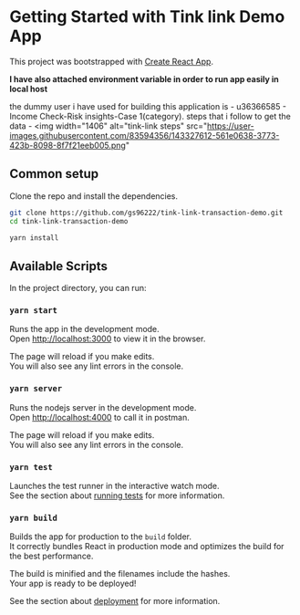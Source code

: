 # Getting Started with Tink link Demo App

This project was bootstrapped with [Create React App](https://github.com/facebook/create-react-app).

**I have also attached environment variable in order to run app easily in local host**

the dummy user i have used for building this application is - u36366585 - Income Check-Risk insights-Case 1(category).
steps that i follow to get the data - 
<img width="1406" alt="tink-link steps" src="https://user-images.githubusercontent.com/83594356/143327612-561e0638-3773-423b-8098-8f7f21eeb005.png"

## Common setup

Clone the repo and install the dependencies.

```bash
git clone https://github.com/gs96222/tink-link-transaction-demo.git
cd tink-link-transaction-demo
```

```bash
yarn install
```

## Available Scripts

In the project directory, you can run:

### `yarn start`

Runs the app in the development mode.\
Open [http://localhost:3000](http://localhost:3000) to view it in the browser.

The page will reload if you make edits.\
You will also see any lint errors in the console.

### `yarn server`

Runs the nodejs server in the development mode.\
Open [http://localhost:4000](http://localhost:4000) to call it in postman.

The page will reload if you make edits.\
You will also see any lint errors in the console.

### `yarn test`

Launches the test runner in the interactive watch mode.\
See the section about [running tests](https://facebook.github.io/create-react-app/docs/running-tests) for more information.

### `yarn build`

Builds the app for production to the `build` folder.\
It correctly bundles React in production mode and optimizes the build for the best performance.

The build is minified and the filenames include the hashes.\
Your app is ready to be deployed!

See the section about [deployment](https://facebook.github.io/create-react-app/docs/deployment) for more information.
